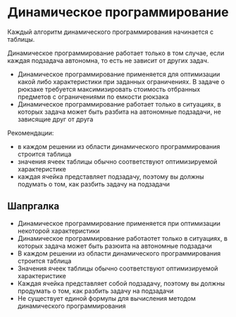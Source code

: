 # Динамическое программирование

Каждый алгоритм динамического программирования начинается с таблицы.

Динамическое программирование работает только в том случае, если каждая подзадача автономна, то есть не зависит от других задач.

- Динамическое программирование применяется для оптимизации какой либо характеристики при заданных ограничениях. В задаче о рюкзаке требуется максимизировать стоимость отбранных предметов с ограничениями по емкости рюкзака
- Динамическое программирование работает только в ситуациях, в которых задача может быть разбита на автономные подзадачи, не зависящие друг от друга

Рекомендации:
- в каждом решении из области динамического программирования строится таблица
- значения ячеек таблицы обычно соответствуют оптимизируемой характеристике
- каждая ячейка представляет подзадачу, поэтому вы должны подумать о том, как разбить задачу на подзадачи

## Шапргалка

- Динамическое программирование применяется при оптимизации некоторой характеристики
- Динамическое программирование работаотет только в ситуациях, в которых задача может быть разюита на автономные подзадачи
- В каждом решении из области динамического программирования строится таблица
- Значения ячеек таблицы обычно соответствуют оптимизируемой характеристике
- Каждая ячейка представляет собой подзадачу, поэтому вы должны продумать о том, как разбить задачу на подзадачи
- Не существует единой формулы для вычисления методом динамического программирования